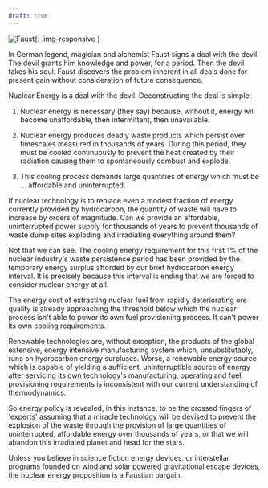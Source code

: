 ```yaml
---
draft: true
---
```


![Faust](/assets/faust.png){: .img-responsive }

In German legend, magician and alchemist Faust signs a deal with the devil. The devil grants him knowledge and power, for a period. Then the devil takes his soul. Faust discovers the problem inherent in all deals done for present gain without consideration of future consequence.

Nuclear Energy is a deal with the devil. Deconstructing the deal is simple:

1. Nuclear energy is necessary (they say) because, without it, energy will become unaffordable, then intermittent, then unavailable.

2. Nuclear energy produces deadly waste products which persist over timescales measured in thousands of years. During this period, they must be cooled continuously to prevent the heat created by their radiation causing them to spontaneously combust and explode.

3. This cooling process demands large quantities of energy which must be ... affordable and uninterrupted.

If nuclear technology is to replace even a modest fraction of energy currently provided by hydrocarbon, the quantity of waste will have to increase by orders of magnitude. Can we provide an affordable, uninterrupted power supply for thousands of years to prevent thousands of waste dump sites exploding and irradiating everything around them?

Not that we can see. The cooling energy requirement for this first 1% of the nuclear industry's waste persistence period has been provided by the temporary energy surplus afforded by our brief hydrocarbon energy interval. It is precisely because this interval is ending that we are forced to consider nuclear energy at all.

The energy cost of extracting nuclear fuel from rapidly deteriorating ore quality is already approaching the threshold below which the nuclear process isn't able to power its own fuel provisioning process. It can't power its own cooling requirements.

Renewable technologies are, without exception, the products of the global extensive, energy intensive manufacturing system which, unsubstitutably, runs on hydrocarbon energy surpluses. Worse, a renewable energy source which is capable of yielding a sufficient, uninterruptible source of energy after servicing its own technology's manufacturing, operating and fuel provisioning requirements is inconsistent with our current understanding of thermodynamics.

So energy policy is revealed, in this instance, to be the crossed fingers of 'experts' assuming that a miracle technology will be devised to prevent the explosion of the waste through the provision of large quantities of uninterrupted, affordable energy over thousands of years, or that we will abandon this irradiated planet and head for the stars.

Unless you believe in science fiction energy devices, or interstellar programs founded on wind and solar powered gravitational escape devices, the nuclear energy proposition is a Faustian bargain.

